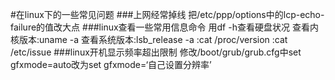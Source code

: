 #在linux下的一些常见问题
###上网经常掉线
    把/etc/ppp/options中的lcp-echo-failure的值改大点
###linux查看一些常用信息命令
    用df -h查看硬盘状况
    查看内核版本:uname -a
    查看系统版本:lsb_release -a
                :cat /proc/version
                :cat /etc/issue
###linux开机显示频率超出限制
   修改/boot/grub/grub.cfg中set gfxmode=auto改为set gfxmode=‘自己设置分辨率’ 
    
